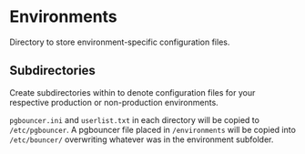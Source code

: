 # Environments

Directory to store environment-specific configuration files. 

## Subdirectories

Create subdirectories within to denote configuration files for your respective production or non-production environments. 

`pgbouncer.ini` and `userlist.txt` in each directory will be copied to `/etc/pgbouncer`. A pgbouncer file placed in `/environments` will be copied into `/etc/bouncer/` overwriting whatever was in the environment subfolder. 